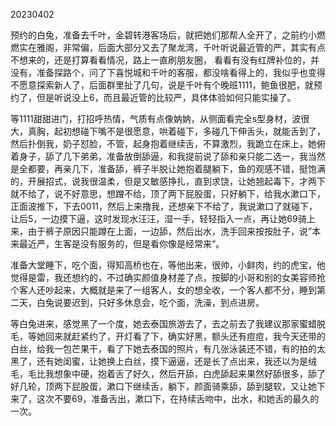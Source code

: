 20230402

预约的白兔，准备去千叶，金碧转港客场后，就把她们那帮人全开了，之前约小燃燃实在雅阁，非常偏，后面大部分又去了聚龙湾，千叶听说最近管的严，其实有点不想来的，还是打算看看情况，路上一直刷朋友圈， 看看有没有红牌补位的，并没有，准备探路个，问了下喜悦城和千叶的客服，都没啥看得上的，我似乎也变得不愿意探索新人了，后面群里扯了几句，说是千叶有个晚班1111，鲍鱼很肥，就预约了，但是听说没上6，而且最近管的比较严，具体体验如何只能实操了。

等1111甜甜进门，打招呼热情，气质有点像妠妠，从侧面看完全s型身材，波很大，真胸，起初想碰下嘴不是很愿意，哄着碰下，多碰几下伸舌头，就能舌到了，然后扑倒我，奶子怼脸，不管，起身抱着继续舌，不算激烈，我跪立在床上，她俯着身子，舔了几下弟弟，准备放倒舔逼，和我提前说了舔和亲只能二选一，我当然是全都要，再亲几下，准备舔，裤子半脱让她抱着腿躺下，鱼的观感不错，挺饱满的，开展招式，说我很温柔，但是又敏感挣扎，直到求饶，让她翘起毒下，才两下就不给了，说不好意思，想蹭不给，顶了两下屁股蛋，只好躺下，给我水漱口下，正面波推下，下去0011，然后上来撸我，还想亲下不给了，我说漱口了就碰下，让后5，一边摸下逼，这时发现水汪汪，湿一手，轻轻指入一点，再让她69骑上来，由于裤子原因只能蹲在上面，一边舔，然后出水，洗手回来按按肚子，说”本来最近严，生客是没有服务的，但是看你像是经常来“。

准备大堂睡下，吃个面，得知高桥也在，等他出来，很帅，小鲜肉，约的虎宝，他觉得是雷，我还想约的，不过确实颜值身材差了点，按脚的小哥和别的女美容师抢个客人还吵起来，大概就是来了一组客人，女的想全收，一个客人都不分，睡到第二天，白兔说要迟到，只好多休息会，吃个面，洗澡，到点进房。

等白兔进来，感觉黑了一个度，她去泰国旅游去了，去之前去了我建议那家蜜蜡脱毛，等她回来就赶紧约了，开灯看了下，确实好黑，额头还有痘痘，我今天还带的白丝，给我一包芒果干，看了下她去泰国的照片，有几张泳装还不错，有的拍的太黑了，还有她闺蜜，让她换上白丝，摸下逼逼，还是长了点出来，我还以为是绒毛，毛比我想象中硬，抱着舌了好久，然后开舔，白虎舔起来果然好舔很多，舔了好几轮，顶两下屁股蛋，漱口下继续舌，躺下，颜面骑乘舔，舔到腿软，又让她下来了，这次不要69，准备舌出，漱口下，在持续舌吻中，出水，和她舌的最久的一次。

